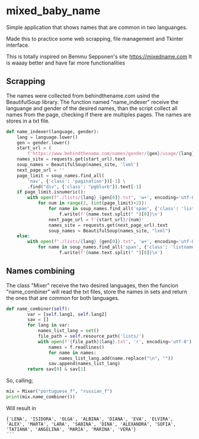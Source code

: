 # mixed_baby_name
Simple application that shows names that are common in two languanges.

Made this to practice some web scrapping, file management and Tkinter interface.

This is totally inspired on Bemmu Sepponen's site https://mixedname.com
It is waaay better and have far more functionalities

## Scrapping

The names were collected from behindthename.com usind the BeautifulSoup library. The function named "name_indexer" receive the languange and gender of the desired names, than the script collect all names from the page, checking if there are multiples pages. The names are stores in a txt file.

```python
def name_indexer(language, gender):
    lang = language.lower()
    gen = gender.lower()
    start_url = (
        f'https://www.behindthename.com/names/gender/{gen}/usage/{lang}')
    names_site = requests.get(start_url).text
    soup_names = BeautifulSoup(names_site, 'lxml')
    next_page_url = ''
    page_limit = soup_names.find_all(
        'nav', {'class': 'pagination'})[-1] \
        .find("div", {'class': "pgblurb"}).text[-1]
    if page_limit.isnumeric():
        with open(f"./lists/{lang}_{gen[0]}.txt", 'w+', encoding='utf-8') as f:
            for num in range(2, (int(page_limit)+2)):
                for name in soup_names.find_all('span', {'class': 'listname'}):
                    f.write(f'{name.text.split(" ")[0]}\n')
                next_page_url = f'{start_url}/{num}'
                names_site = requests.get(next_page_url).text
                soup_names = BeautifulSoup(names_site, "lxml")
    else:
        with open(f"./lists/{lang}_{gen[0]}.txt", 'w+', encoding='utf-8') as f:
            for name in soup_names.find_all('span', {'class': 'listname'}):
                    f.write(f'{name.text.split(" ")[0]}\n')
```

## Names combining

The class "Mixer" receive the two desired languages, then the funcion "name_combiner" will read the txt files, store the names in sets and return the ones that are common for both languages.

```python
def name_combiner(self):
        var = [self.lang1, self.lang2]
        sav = []
        for lang in var:
            names_list_lang = set()
            file_path = self.resource_path('lists/')
            with open(f'{file_path}{lang}.txt', 'r', encoding='utf-8') as f:
                names = f.readlines()
                for name in names:
                    names_list_lang.add(name.replace("\n", ""))
                sav.append(names_list_lang)
        return sav[0] & sav[1]
```

So, calling;
```python
mix = Mixer("portuguese_f", "russian_f")
print(mix.name_combiner())
```

Will result in
```
{'LENA', 'ISIDORA', 'OLGA', 'ALBINA', 'DIANA', 'EVA', 'ELVIRA', 'ALEX', 'MARTA', 'LARA', 'SABINA', 'DINA', 'ALEXANDRA', 'SOFIA', 'TATIANA', 'ANGELINA', 'MARIA', 'MARINA', 'VERA'}
´´´


